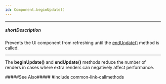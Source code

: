 ```yaml
---
id: Component.beginUpdate()
---
```

---
##### shortDescription
Prevents the UI component from refreshing until the [endUpdate()](/api-reference/10%20UI%20Components/Component/3%20Methods/endUpdate().md '{basewidgetpath}/Methods/#endUpdate') method is called.

---
The **beginUpdate()** and **endUpdate()** methods reduce the number of renders in cases where extra renders can negatively affect performance.

#####See Also#####
#include common-link-callmethods
